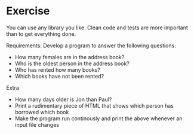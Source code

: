 # Exercise 


You can use any library you like.
Clean code and tests are more important than to get everything done.

Requirements:
Develop a program to answer the following questions:

* How many females are in the address book?
* Who is the oldest person in the address book?
* Who has rented how many books?
* Which books have not been rented?

Extra
* How many days older is Jon than Paul?
* Print a rudimentary piece of HTML that shows which person has borrowed which book
* Make the program run continously and print the above whenever an input file changes

